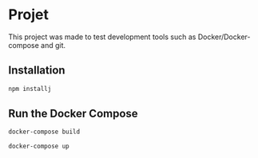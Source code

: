 # Projet

This project was made to test development tools such as Docker/Docker-compose and git.

## Installation

```bash
npm installj
```

## Run the Docker Compose
```bash
docker-compose build
```

```bash
docker-compose up
```
